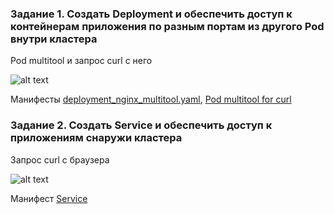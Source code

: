 ### Задание 1. Создать Deployment и обеспечить доступ к контейнерам приложения по разным портам из другого Pod внутри кластера

Pod multitool и запрос curl с него

![alt text](curl_from_multitool.png)

Манифесты [deployment_nginx_multitool.yaml](deployment_nginx_multitool.yaml), [Pod multitool for curl](pod_multitool.yaml)

### Задание 2. Создать Service и обеспечить доступ к приложениям снаружи кластера

Запрос curl с браузера

![alt text](curl_from_multitool.png)

Манифест [Service](service_for_nginx_external.yaml)